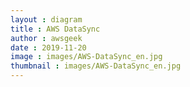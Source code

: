 ```yaml
---
layout : diagram
title : AWS DataSync
author : awsgeek
date : 2019-11-20
image : images/AWS-DataSync_en.jpg
thumbnail : images/AWS-DataSync_en.jpg
---
```

